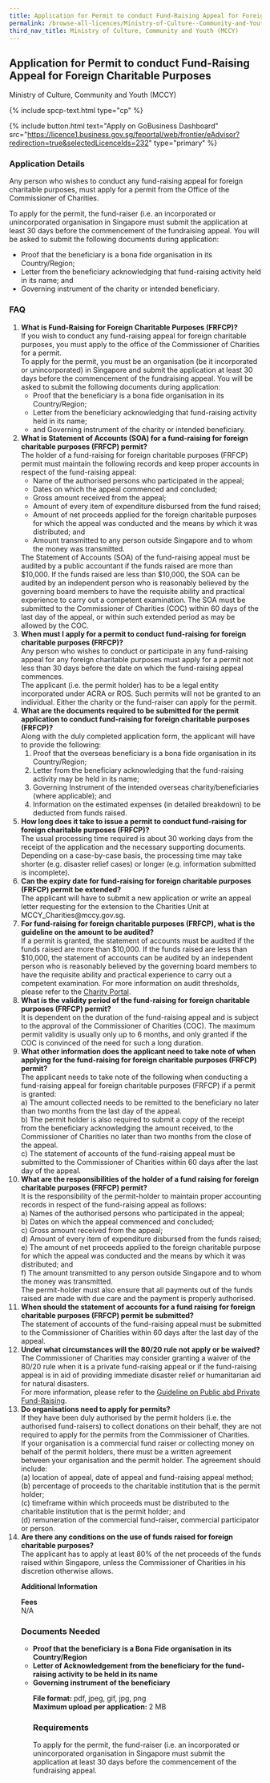 ```yaml
---
title: Application for Permit to conduct Fund-Raising Appeal for Foreign Charitable Purposes
permalink: /browse-all-licences/Ministry-of-Culture--Community-and-Youth-(MCCY)/Application-for-Permit-to-conduct-Fund-Raising-Appeal-for-Foreign-Charitable-Purposes
third_nav_title: Ministry of Culture, Community and Youth (MCCY)
---
```


## Application for Permit to conduct Fund-Raising Appeal for Foreign Charitable Purposes

Ministry of Culture, Community and Youth (MCCY)

{% include spcp-text.html type="cp" %}

{% include button.html text="Apply on GoBusiness Dashboard" src="https://licence1.business.gov.sg/feportal/web/frontier/eAdvisor?redirection=true&selectedLicenceIds=232" type="primary" %}

### Application Details

<p>Any person who wishes to conduct any fund-raising appeal for foreign charitable purposes, must apply for a permit from the Office of the Commissioner of Charities.</p>
 <p>To apply for the permit, the fund-raiser (i.e. an incorporated or unincorporated organisation in Singapore must submit the application at least 30 days before the commencement of the fundraising appeal. You will be asked to submit the following documents during application:</p>
 <ul>
 <li>Proof that the beneficiary is a bona fide organisation in its Country/Region;</li>
 <li>Letter from the beneficiary acknowledging that fund-raising activity held in its name; and</li>
 <li>Governing instrument of the charity or intended beneficiary.</li>
 </ul>
 <H3>FAQ</H3>
 <ol>
 <li><strong>What is Fund-Raising for Foreign Charitable Purposes (FRFCP)?</strong><br>
 If you wish to conduct any fund-raising appeal for foreign charitable purposes, you must apply to the office of the Commissioner of Charities for a permit.<br>
 To apply for the permit, you must be an organisation (be it incorporated or unincorporated) in Singapore and submit the application at least 30 days before the commencement of the fundraising appeal. You will be asked to submit the following documents during application:<br>
 <ul>
 <li>Proof that the beneficiary is a bona fide organisation in its Country/Region;</li>
 <li>Letter from the beneficiary acknowledging that fund-raising activity held in its name;</li>
 <li>and Governing instrument of the charity or intended beneficiary.</li>
 </ul>
 <li><strong>What is Statement of Accounts (SOA) for a fund-raising for foreign charitable purposes (FRFCP) permit?</strong><br>
 The holder of a fund-raising for foreign charitable purposes (FRFCP) permit must maintain the following records and keep proper accounts in respect of the fund-raising appeal:<br>
 <ul>
 <li>Name of the authorised persons who participated in the appeal;</li>
 <li>Dates on which the appeal commenced and concluded;</li>
 <li>Gross amount received from the appeal;</li>
 <li>Amount of every item of expenditure disbursed from the fund raised;</li>
 <li>Amount of net proceeds applied for the foreign charitable purposes for which the appeal was conducted and the means by which it was distributed; and</li>
 <li>Amount transmitted to any person outside Singapore and to whom the money was transmitted.</li>
 </ul>
 The Statement of Accounts (SOA) of the fund-raising appeal must be audited by a public accountant if the funds raised are more than $10,000. If the funds raised are less than $10,000, the SOA can be audited by an independent person who is reasonably believed by the governing board members to have the requisite ability and practical experience to carry out a competent examination. The SOA must be submitted to the Commissioner of Charities (COC) within 60 days of the last day of the appeal, or within such extended period as may be allowed by the COC.</li>
 <li><strong>When must I apply for a permit to conduct fund-raising for foreign charitable purposes (FRFCP)?</strong><br>
 Any person who wishes to conduct or participate in any fund-raising appeal for any foreign charitable purposes must apply for a permit not less than 30 days before the date on which the fund-raising appeal commences.<br>
 The applicant (i.e. the permit holder) has to be a legal entity incorporated under ACRA or ROS. Such permits will not be granted to an individual. Either the charity or the fund-raiser can apply for the permit.</li>
 <li><strong>What are the documents required to be submitted for the permit application to conduct fund-raising for foreign charitable purposes (FRFCP)?</strong><br>
 Along with the duly completed application form, the applicant will have to provide the following:<br>
 <ol>
 <li>Proof that the overseas beneficiary is a bona fide organisation in its Country/Region;</li>
 <li>Letter from the beneficiary acknowledging that the fund-raising activity may be held in its name;</li>
 <li>Governing Instrument of the intended overseas charity/beneficiaries (where applicable); and</li>
 <li>Information on the estimated expenses (in detailed breakdown) to be deducted from funds raised.</li>
 </ol>
 <li><strong>How long does it take to issue a permit to conduct fund-raising for foreign charitable purposes (FRFCP)?</strong><br>
 The usual processing time required is about 30 working days from the receipt of the application and the necessary supporting documents.<br>
 Depending on a case-by-case basis, the processing time may take shorter (e.g. disaster relief cases) or longer (e.g. information submitted is incomplete).</li>
 <li><strong>Can the expiry date for fund-raising for foreign charitable purposes (FRFCP) permit be extended?</strong><br>
 The applicant will have to submit a new application or write an appeal letter requesting for the extension to the Charities Unit at MCCY_Charities@mccy.gov.sg.</li>
 <li><strong>For fund-raising for foreign charitable purposes (FRFCP), what is the guideline on the amount to be audited?</strong><br>
 If a permit is granted, the statement of accounts must be audited if the funds raised are more than $10,000. If the funds raised are less than $10,000, the statement of accounts can be audited by an independent person who is reasonably believed by the governing board members to have the requisite ability and practical experience to carry out a competent examination. For more information on audit thresholds, please refer to the <a href="http://www.charities.gov.sg/" target="_blank" rel="noopener">Charity Portal</a>.</li>
 <li><strong>What is the validity period of the fund-raising for foreign charitable purposes (FRFCP) permit?</strong><br>
 It is dependent on the duration of the fund-raising appeal and is subject to the approval of the Commissioner of Charities (COC). The maximum permit validity is usually only up to 6 months, and only granted if the COC is convinced of the need for such a long duration.</li>
 <li><strong>What other information does the applicant need to take note of when applying for the fund-raising for foreign charitable purposes (FRFCP) permit?</strong><br>
 The applicant needs to take note of the following when conducting a fund-raising appeal for foreign charitable purposes (FRFCP) if a permit is granted:<br>
 a) The amount collected needs to be remitted to the beneficiary no later than two months from the last day of the appeal.<br>
 b) The permit holder is also required to submit a copy of the receipt from the beneficiary acknowledging the amount received, to the Commissioner of Charities no later than two months from the close of the appeal.<br>
 c) The statement of accounts of the fund-raising appeal must be submitted to the Commissioner of Charities within 60 days after the last day of the appeal.</li>
 <li><strong>What are the responsibilities of the holder of a fund raising for foreign charitable purposes (FRFCP) permit?</strong><br>
 It is the responsibility of the permit-holder to maintain proper accounting records in respect of the fund-raising appeal as follows:<br>
 a) Names of the authorised persons who participated in the appeal;<br>
 b) Dates on which the appeal commenced and concluded;<br>
 c) Gross amount received from the appeal;<br>
 d) Amount of every item of expenditure disbursed from the funds raised;<br>
 e) The amount of net proceeds applied to the foreign charitable purpose for which the appeal was conducted and the means by which it was distributed; and<br>
 f) The amount transmitted to any person outside Singapore and to whom the money was transmitted.<br>
 The permit-holder must also ensure that all payments out of the funds raised are made with due care and the payment is properly authorised.</li>
 <li><strong>When should the statement of accounts for a fund raising for foreign charitable purposes (FRFCP) permit be submitted?</strong><br>
 The statement of accounts of the fund-raising appeal must be submitted to the Commissioner of Charities within 60 days after the last day of the appeal.</li>
 <li><strong>Under what circumstances will the 80/20 rule not apply or be waived?</strong><br>
 The Commissioner of Charities may consider granting a waiver of the 80/20 rule when it is a private fund-raising appeal or if the fund-raising appeal is in aid of providing immediate disaster relief or humanitarian aid for natural disasters.<br>
 For more information, please refer to the <a href="https://www.charities.gov.sg/_layouts/15/download.aspx?SourceUrl=/PublishingImages/Fund-Raising/Types-of-FR-Permits/Documents/Revised%20Guidelines%20on%20public%20and%20private%20donations-FR.pdf" target="_blank" rel="noopener">Guideline on Public abd Private Fund-Raising</a>.</li>
 <li><strong>Do organisations need to apply for permits?</strong><br>
 If they have been duly authorised by the permit holders (i.e. the authorised fund-raisers) to collect donations on their behalf, they are not required to apply for the permits from the Commissioner of Charities.<br>
 If your organisation is a commercial fund raiser or collecting money on behalf of the permit holders, there must be a written agreement between your organisation and the permit holder. The agreement should include:<br>
 (a) location of appeal, date of appeal and fund-raising appeal method;<br>
 (b) percentage of proceeds to the charitable institution that is the permit holder;<br>
 (c) timeframe within which proceeds must be distributed to the charitable institution that is the permit holder; and<br>
 (d) remuneration of the commercial fund-raiser, commercial participator or person.</li>
 <li><strong>Are there any conditions on the use of funds raised for foreign charitable purposes?</strong><br>
 The applicant has to apply at least 80% of the net proceeds of the funds raised within Singapore, unless the Commissioner of Charities in his discretion otherwise allows.</li>

**Additional Information**

<p><strong>Fees</strong><br />
 N/A</p>

### Documents Needed

<ul>
 <li><strong>Proof that the beneficiary is a Bona Fide organisation in its Country/Region</strong></li>
 <li><strong>Letter of Acknowledgement from the beneficiary for the fund-raising activity to be held in its name</strong></li>
 <li><strong>Governing instrument of the beneficiary</strong></li>
 <p><strong>File format: </strong>pdf, jpeg, gif, jpg, png<br>
 <strong>Maximum upload per application: </strong>2 MB</p>

### Requirements

<p>To apply for the permit, the fund-raiser (i.e. an incorporated or unincorporated organisation in Singapore must submit the application at least 30 days before the commencement of the fundraising appeal.</p>


